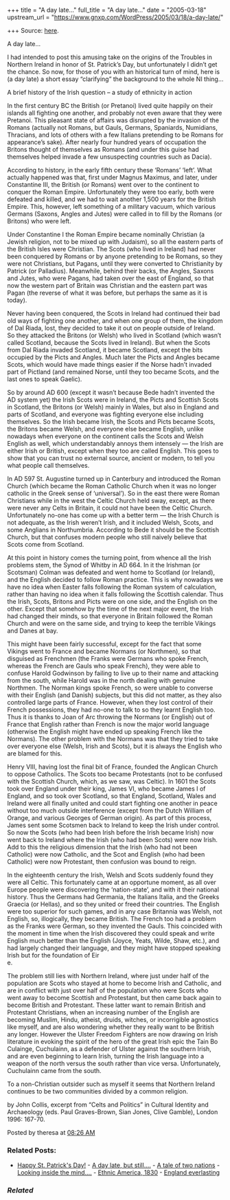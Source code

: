 +++
title = "A day late…"
full_title = "A day late…"
date = "2005-03-18"
upstream_url = "https://www.gnxp.com/WordPress/2005/03/18/a-day-late/"

+++
Source: [here](https://www.gnxp.com/WordPress/2005/03/18/a-day-late/).

A day late…

I had intended to post this amusing take on the origins of the Troubles in Northern Ireland in honor of St. Patrick’s Day, but unfortunately I didn’t get the chance. So now, for those of you with an historical turn of mind, here is (a day late) a short essay “clarifying” the background to the whole NI thing…

A brief history of the Irish question – a study of ethnicity in action

In the first century BC the British (or Pretanoi) lived quite happily on their islands all fighting one another, and probably not even aware that they were Pretanoi. This pleasant state of affairs was disrupted by the invasion of the Romans (actually not Romans, but Gauls, Germans, Spaniards, Numidians, Thracians, and lots of others with a few Italians pretending to be Romans for appearance’s sake). After nearly four hundred years of occupation the Britons thought of themselves as Romans (and under this guise had themselves helped invade a few unsuspecting countries such as Dacia).

According to history, in the early fifth century these ‘Romans’ ‘left’. What actually happened was that, first under Magnus Maximus, and later, under Constantine III, the British (or Romans) went over to the continent to conquer the Roman Empire. Unfortunately they were too early, both were defeated and killed, and we had to wait another 1,500 years for the British Empire. This, however, left something of a military vacuum, which various Germans (Saxons, Angles and Jutes) were called in to fill by the Romans (or Britons) who were left.

Under Constantine I the Roman Empire became nominally Christian (a Jewish religion, not to be mixed up with Judaism), so all the eastern parts of the British Isles were Christian. The Scots (who lived in Ireland) had never been conquered by Romans or by anyone pretending to be Romans, so they were not Christians, but Pagans, until they were converted to Christianity by Patrick (or Palladius). Meanwhile, behind their backs, the Angles, Saxons and Jutes, who were Pagans, had taken over the east of England, so that now the western part of Britain was Christian and the eastern part was Pagan (the reverse of what it was before, but perhaps the same as it is today).

Never having been conquered, the Scots in Ireland had continued their bad old ways of fighting one another, and when one group of them, the kingdom of Dal Riada, lost, they decided to take it out on people outside of Ireland. So they attacked the Britons (or Welsh) who lived in Scotland (which wasn’t called Scotland, because the Scots lived in Ireland). But when the Scots from Dal Riada invaded Scotland, it became Scotland, except the bits occupied by the Picts and Angles. Much later the Picts and Angles became Scots, which would have made things easier if the Norse hadn’t invaded part of Pictland (and remained Norse, until they too became Scots, and the last ones to speak Gaelic).

So by around AD 600 (except it wasn’t because Bede hadn’t invented the AD system yet) the Irish Scots were in Ireland, the Picts and Scottish Scots in Scotland, the Britons (or Welsh) mainly in Wales, but also in England and parts of Scotland, and everyone was fighting everyone else including themselves. So the Irish became Irish, the Scots and Picts became Scots, the Britons became Welsh, and everyone else became English, unlike nowadays when everyone on the continent calls the Scots and Welsh English as well, which understandably annoys them intensely — the Irish are either Irish or British, except when they too are called English. This goes to show that you can trust no external source, ancient or modern, to tell you what people call themselves.

In AD 597 St. Augustine turned up in Canterbury and introduced the Roman Church (which became the Roman Catholic Church when it was no longer catholic in the Greek sense of ‘universal’). So in the east there were Roman Christians while in the west the Celtic Church held sway, except, as there were never any Celts in Britain, it could not have been the Celtic Church. Unfortunately no-one has come up with a better term — the Irish Church is not adequate, as the Irish weren’t Irish, and it included Welsh, Scots, and some Anglians in Northumbria. According to Bede it should be the Scottish Church, but that confuses modern people who still naively believe that Scots come from Scotland.

At this point in history comes the turning point, from whence all the Irish problems stem, the Synod of Whitby in AD 664. In it the Irishman (or Scotsman) Colman was defeated and went home to Scotland (or Ireland), and the English decided to follow Roman practice. This is why nowadays we have no idea when Easter falls following the Roman system of calculation, rather than having no idea when it falls following the Scottish calendar. Thus the Irish, Scots, Britons and Picts were on one side, and the English on the other. Except that somehow by the time of the next major event, the Irish had changed their minds, so that everyone in Britain followed the Roman Church and were on the same side, and trying to keep the terrible Vikings and Danes at bay.

This might have been fairly successful, except for the fact that some Vikings went to France and became Normans (or Northmen), so that disguised as Frenchmen (the Franks were Germans who spoke French, whereas the French are Gauls who speak French), they were able to confuse Harold Godwinson by failing to live up to their name and attacking from the south, while Harold was in the north dealing with genuine Northmen. The Norman kings spoke French, so were unable to converse with their English (and Danish) subjects, but this did not matter, as they also controlled large parts of France. However, when they lost control of their French possessions, they had no-one to talk to so they learnt English too. Thus it is thanks to Joan of Arc throwing the Normans (or English) out of France that English rather than French is now the major world language (otherwise the English might have ended up speaking French like the Normans). The other problem with the Normans was that they tried to take over everyone else (Welsh, Irish and Scots), but it is always the English who are blamed for this.

Henry VIII, having lost the final bit of France, founded the Anglican Church to oppose Catholics. The Scots too became Protestants (not to be confused with the Scottish Church, which, as we saw, was Celtic). In 1601 the Scots took over England under their king, James VI, who became James I of England, and so took over Scotland, so that England, Scotland, Wales and Ireland were all finally united and could start fighting one another in peace without too much outside interference (except from the Dutch William of Orange, and various Georges of German origin). As part of this process, James sent some Scotsmen back to Ireland to keep the Irish under control. So now the Scots (who had been Irish before the Irish became Irish) now went back to Ireland where the Irish (who had been Scots) were now Irish. Add to this the religious dimension that the Irish (who had not been Catholic) were now Catholic, and the Scot and English (who had been Catholic) were now Protestant, then confusion was bound to reign.

In the eighteenth century the Irish, Welsh and Scots suddenly found they were all Celtic. This fortunately came at an opportune moment, as all over Europe people were discovering the ‘nation-state’, and with it their national history. Thus the Germans had Germania, the Italians Italia, and the Greeks Graecia (or Hellas), and so they united or freed their countries. The English were too superior for such games, and in any case Britannia was Welsh, not English, so, illogically, they became British. The French too had a problem as the Franks were German, so they invented the Gauls. This coincided with the moment in time when the Irish discovered they could speak and write English much better than the English (Joyce, Yeats, Wilde, Shaw, etc.), and had largely changed their language, and they might have stopped speaking Irish but for the foundation of Eir  
e.

The problem still lies with Northern Ireland, where just under half of the population are Scots who stayed at home to become Irish and Catholic, and are in conflict with just over half of the population who were Scots who went away to become Scottish and Protestant, but then came back again to become British and Protestant. These latter want to remain British and Protestant Christians, when an increasing number of the English are becoming Muslim, Hindu, atheist, druids, witches, or incorrigible agnostics like myself, and are also wondering whether they really want to be British any longer. However the Ulster Freedom Fighters are now drawing on Irish literature in evoking the spirit of the hero of the great Irish epic the Tain Bo Culainge, Cuchulainn, as a defender of Ulster against the southern Irish, and are even beginning to learn Irish, turning the Irish language into a weapon of the north versus the south rather than vice versa. Unfortunately, Cuchulainn came from the south.

To a non-Christian outsider such as myself it seems that Northern Ireland continues to be two communities divided by a common religion.

by John Collis, excerpt from “Celts and Politics” in Cultural Identity and Archaeology (eds. Paul Graves-Brown, Sian Jones, Clive Gamble), London 1996: 167-70.

Posted by theresa at [08:26 AM](https://www.gnxp.com/MT2/archives/003780.html) [](http://js-kit.com/api/static/pop_comments?ref=http://gnxp.com&path=/3780?url=http://www.gnxp.com/MT2/archives/003780.html&thetime=%20031805&MT=true)

### Related Posts:

- [Happy St. Patrick's
  Day!](https://www.gnxp.com/WordPress/2013/03/17/happy-st-patricks-day/) - [A day late, but
  still....](https://www.gnxp.com/WordPress/2012/05/28/a-day-late-but-still/) - [A tale of two
  nations](https://www.gnxp.com/WordPress/2009/11/22/a-tale-of-two-nations/) - [Looking inside the
  mind....](https://www.gnxp.com/WordPress/2006/05/25/looking-inside-the-mind/) - [Ethnic America,
  1830](https://www.gnxp.com/WordPress/2009/03/16/ethnic-america-1830/) - [England
  everlasting](https://www.gnxp.com/WordPress/2016/08/20/england-everlasting/)

### *Related*

[](https://www.addtoany.com/add_to/facebook?linkurl=https%3A%2F%2Fwww.gnxp.com%2FWordPress%2F2005%2F03%2F18%2Fa-day-late%2F&linkname=A%20day%20late%E2%80%A6 "Facebook")[](https://www.addtoany.com/add_to/twitter?linkurl=https%3A%2F%2Fwww.gnxp.com%2FWordPress%2F2005%2F03%2F18%2Fa-day-late%2F&linkname=A%20day%20late%E2%80%A6 "Twitter")[](https://www.addtoany.com/add_to/email?linkurl=https%3A%2F%2Fwww.gnxp.com%2FWordPress%2F2005%2F03%2F18%2Fa-day-late%2F&linkname=A%20day%20late%E2%80%A6 "Email")[](https://www.addtoany.com/share)
